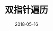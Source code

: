 ---
title: 双指针遍历
date: 2018-05-16
description: "Sample article showcasing basic Markdown syntax and formatting for HTML
elements."
categories : [                              
"Java Script",
]
tags: [
"基础",
]
---